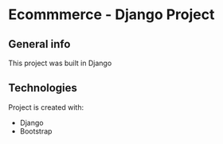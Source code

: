 # Ecommmerce - Django Project

## General info
This project was built in Django
	
## Technologies
Project is created with:
* Django
* Bootstrap
